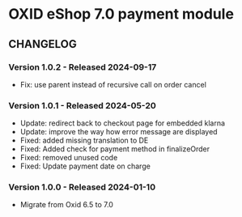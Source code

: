 # OXID eShop 7.0 payment module

## CHANGELOG

### Version 1.0.2 - Released 2024-09-17

* Fix: use parent instead of recursive call on order cancel

### Version 1.0.1 - Released 2024-05-20

* Update: redirect back to checkout page for embedded klarna
* Update: improve the way how error message are displayed
* Fixed: added missing translation to DE
* Fixed: Added check for payment method in finalizeOrder
* Fixed: removed unused code
* Fixed: Update payment date on charge

### Version 1.0.0 - Released 2024-01-10

* Migrate from Oxid 6.5 to 7.0